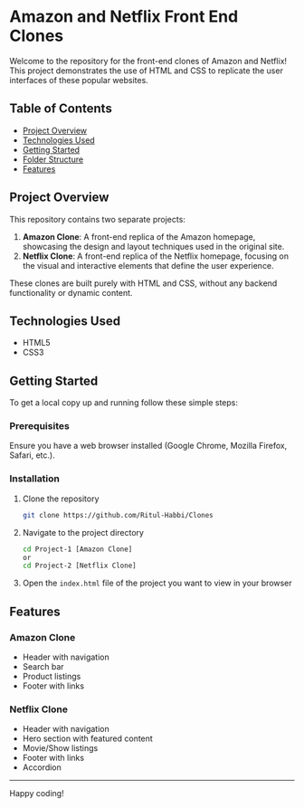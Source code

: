 # Amazon and Netflix Front End Clones

Welcome to the repository for the front-end clones of Amazon and Netflix! This project demonstrates the use of HTML and CSS to replicate the user interfaces of these popular websites. 

## Table of Contents
- [Project Overview](#project-overview)
- [Technologies Used](#technologies-used)
- [Getting Started](#getting-started)
- [Folder Structure](#folder-structure)
- [Features](#features)

## Project Overview

This repository contains two separate projects:
1. **Amazon Clone**: A front-end replica of the Amazon homepage, showcasing the design and layout techniques used in the original site.
2. **Netflix Clone**: A front-end replica of the Netflix homepage, focusing on the visual and interactive elements that define the user experience.

These clones are built purely with HTML and CSS, without any backend functionality or dynamic content.

## Technologies Used

- HTML5
- CSS3

## Getting Started

To get a local copy up and running follow these simple steps:

### Prerequisites

Ensure you have a web browser installed (Google Chrome, Mozilla Firefox, Safari, etc.).

### Installation

1. Clone the repository
    ```sh
    git clone https://github.com/Ritul-Habbi/Clones
    ```
2. Navigate to the project directory
    ```sh
    cd Project-1 [Amazon Clone]
    or
    cd Project-2 [Netflix Clone]
    ```
3. Open the `index.html` file of the project you want to view in your browser


## Features

### Amazon Clone
- Header with navigation
- Search bar
- Product listings
- Footer with links

### Netflix Clone
- Header with navigation
- Hero section with featured content
- Movie/Show listings
- Footer with links
- Accordion

---

Happy coding!


